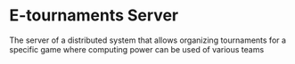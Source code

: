 # E-tournaments Server

The server of a distributed system that allows
organizing tournaments for a specific game where computing power can be used
of various teams